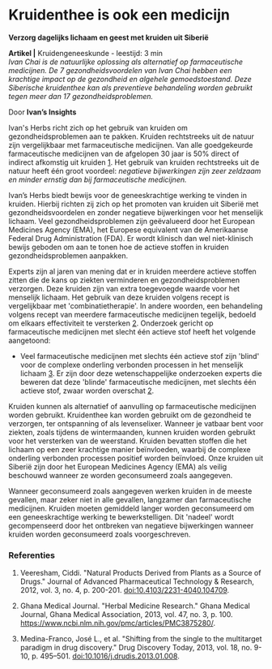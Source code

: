 # Kruidenthee is ook een medicijn

**Verzorg dagelijks lichaam en geest met kruiden uit Siberië**

**Artikel |** Kruidengeneeskunde - leestijd: 3 min <br>
_Ivan Chai is de natuurlijke oplossing als alternatief op farmaceutische medicijnen. De 7 gezondheidsvoordelen van Ivan Chai hebben een krachtige impact op de gezondheid en algehele gemoedstoestand. Deze Siberische kruidenthee kan als preventieve behandeling worden gebruikt tegen meer dan 17 gezondheidsproblemen._
 
Door **Ivan’s Insights**

Ivan's Herbs richt zich op het gebruik van kruiden om gezondheidsproblemen aan te pakken. Kruiden rechtstreeks uit de natuur zijn vergelijkbaar met farmaceutische medicijnen. Van alle goedgekeurde farmaceutische medicijnen van de afgelopen 30 jaar is 50% direct of indirect afkomstig uit kruiden [1](https://www.ncbi.nlm.nih.gov/pmc/articles/PMC3560124/). Het gebruik van kruiden rechtstreeks uit de natuur heeft één groot voordeel: _negatieve bijwerkingen zijn zeer zeldzaam en minder ernstig dan bij farmaceutische medicijnen._

Ivan’s Herbs biedt bewijs voor de geneeskrachtige werking te vinden in kruiden. Hierbij richten zij zich op het promoten van kruiden uit Siberië met gezondheidsvoordelen en zonder negatieve bijwerkingen voor het menselijk lichaam. Veel gezondheidsproblemen zijn geëvalueerd door het European Medicines Agency (EMA), het Europese equivalent van de Amerikaanse Federal Drug Administration (FDA). Er wordt klinisch dan wel niet-klinisch bewijs geboden om aan te tonen hoe de actieve stoffen in kruiden gezondheidsproblemen aanpakken.

Experts zijn al jaren van mening dat er in kruiden meerdere actieve stoffen zitten die de kans op ziekten verminderen en gezondheidsproblemen verzorgen. Deze kruiden zijn van extra toegevoegde waarde voor het menselijk lichaam. Het gebruik van deze kruiden volgens recept is vergelijkbaar met 'combinatietherapie'. In andere woorden, een behandeling volgens recept van meerdere farmaceutische medicijnen tegelijk, bedoeld om elkaars effectiviteit te versterken [2](https://www.ncbi.nlm.nih.gov/pmc/articles/PMC3875280/). Onderzoek gericht op farmaceutische medicijnen met slecht één actieve stof heeft het volgende aangetoond: <br>
- Veel farmaceutische medicijnen met slechts één actieve stof zijn 'blind' voor de complexe onderling verbonden processen in het menselijk lichaam [3](https://www.ncbi.nlm.nih.gov/pmc/articles/PMC3642214/). Er zijn door deze wetenschappelijke onderzoeken experts die beweren dat deze 'blinde' farmaceutische medicijnen, met slechts één actieve stof, zwaar worden overschat [2](https://www.ncbi.nlm.nih.gov/pmc/articles/PMC3875280/).

Kruiden kunnen als alternatief of aanvulling op farmaceutische medicijnen worden gebruikt. Kruidenthee kan worden gebruikt om de gezondheid te verzorgen, ter ontspanning of als levenselixer. Wanneer je vatbaar bent voor ziekten, zoals tijdens de wintermaanden, kunnen kruiden worden gebruikt voor het versterken van de weerstand. Kruiden bevatten stoffen die het lichaam op een zeer krachtige manier beïnvloeden, waarbij de complexe onderling verbonden processen positief worden beïnvloed. Onze kruiden uit Siberië zijn door het European Medicines Agency (EMA) als veilig beschouwd wanneer ze worden geconsumeerd zoals aangegeven.

Wanneer geconsumeerd zoals aangegeven werken kruiden in de meeste gevallen, maar zeker niet in alle gevallen, langzamer dan farmaceutische medicijnen. Kruiden moeten gemiddeld langer worden geconsumeerd om een geneeskrachtige werking te bewerkstelligen. Dit 'nadeel' wordt gecompenseerd door het ontbreken van negatieve bijwerkingen wanneer kruiden worden geconsumeerd zoals voorgeschreven.

### Referenties

1. Veeresham, Ciddi. "Natural Products Derived from Plants as a Source of Drugs." Journal of Advanced Pharmaceutical Technology & Research, 2012, vol. 3, no. 4, p. 200-201. [doi:10.4103/2231-4040.104709](https://www.ncbi.nlm.nih.gov/pmc/articles/PMC3560124/).

1. Ghana Medical Journal. "Herbal Medicine Research." Ghana Medical Journal, Ghana Medical Association, 2013, vol. 47, no. 3, p. 100. https://www.ncbi.nlm.nih.gov/pmc/articles/PMC3875280/.

1. Medina-Franco, José L., et al. "Shifting from the single to the multitarget paradigm in drug discovery." Drug Discovery Today, 2013, vol. 18, no. 9-10, p. 495–501. [doi:10.1016/j.drudis.2013.01.008](https://www.ncbi.nlm.nih.gov/pmc/articles/PMC3642214/).



